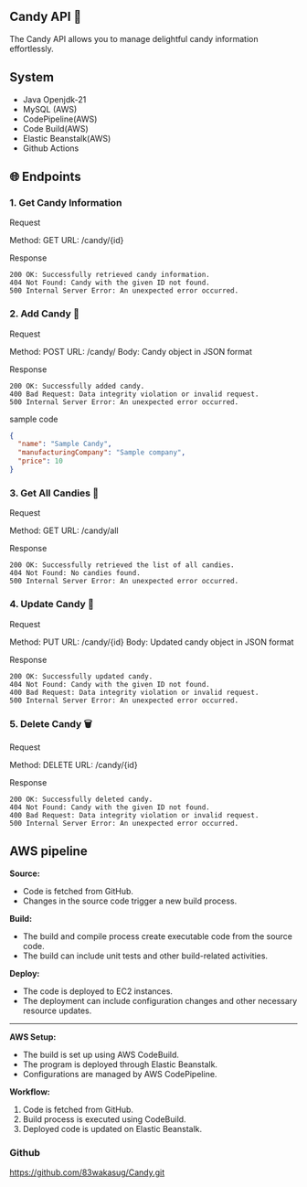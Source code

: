 ## Candy API 🍬

The Candy API allows you to manage delightful candy information effortlessly.

## System
- Java Openjdk-21
- MySQL (AWS)
- CodePipeline(AWS)
- Code Build(AWS)
- Elastic Beanstalk(AWS)
- Github Actions


## 🌐 Endpoints
### 1. Get Candy Information
   Request

   Method: GET
   URL: /candy/{id}

Response

    200 OK: Successfully retrieved candy information.
    404 Not Found: Candy with the given ID not found.
    500 Internal Server Error: An unexpected error occurred.


### 2. Add Candy 🍭
   Request

   Method: POST
   URL: /candy/
   Body: Candy object in JSON format

Response

    200 OK: Successfully added candy.
    400 Bad Request: Data integrity violation or invalid request.
    500 Internal Server Error: An unexpected error occurred.
   
   sample code
```json
{
  "name": "Sample Candy",
  "manufacturingCompany": "Sample company",
  "price": 10
}
```

### 3. Get All Candies 🍫
   Request

   Method: GET
   URL: /candy/all

Response

    200 OK: Successfully retrieved the list of all candies.
    404 Not Found: No candies found.
    500 Internal Server Error: An unexpected error occurred.

### 4. Update Candy 🍬
   Request

   Method: PUT
   URL: /candy/{id}
   Body: Updated candy object in JSON format

Response

    200 OK: Successfully updated candy.
    404 Not Found: Candy with the given ID not found.
    400 Bad Request: Data integrity violation or invalid request.
    500 Internal Server Error: An unexpected error occurred.

### 5. Delete Candy 🗑️
   Request

   Method: DELETE
   URL: /candy/{id}

Response

    200 OK: Successfully deleted candy.
    404 Not Found: Candy with the given ID not found.
    400 Bad Request: Data integrity violation or invalid request.
    500 Internal Server Error: An unexpected error occurred.


## AWS pipeline
**Source:**
- Code is fetched from GitHub.
- Changes in the source code trigger a new build process.

**Build:**
- The build and compile process create executable code from the source code.
- The build can include unit tests and other build-related activities.

**Deploy:**
- The code is deployed to EC2 instances.
- The deployment can include configuration changes and other necessary resource updates.

---

**AWS Setup:**
- The build is set up using AWS CodeBuild.
- The program is deployed through Elastic Beanstalk.
- Configurations are managed by AWS CodePipeline.

**Workflow:**
1. Code is fetched from GitHub.
2. Build process is executed using CodeBuild.
3. Deployed code is updated on Elastic Beanstalk.

### Github
https://github.com/83wakasug/Candy.git
